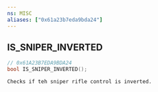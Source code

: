 ```yaml
---
ns: MISC
aliases: ["0x61a23b7eda9bda24"]
---
```

## IS_SNIPER_INVERTED

```c
// 0x61A23B7EDA9BDA24
bool IS_SNIPER_INVERTED();
```

```
Checks if teh sniper rifle control is inverted.
```
